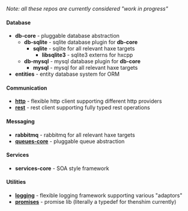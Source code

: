 _Note: all these repos are currently considered "work in progress"_

<h4>Database</h4>



- __db-core__ - pluggable database abstraction
  - __db-sqlite__ - sqlite database plugin for __db-core__
    - __sqlite__ - sqlite for all relevant haxe targets
      - __libsqlite3__ - sqlite3 externs for hxcpp
  - __db-mysql__ - mysql database plugin for __db-core__
    - __mysql__ - mysql for all relevant haxe targets
- __entities__ - entity database system for ORM

<h4>Communication</h4>

- [__http__](https://github.com/core-haxe/http) - flexible http client supporting different http providers
- [__rest__](https://github.com/core-haxe/rest) - rest client supporting fully typed rest operations

<h4>Messaging</h4>

- __rabbitmq__ - rabbitmq for all relevant haxe targets
- [__queues-core__](https://github.com/core-haxe/queues-core) - pluggable queue abstraction

<h4>Services</h4>

- __services-core__ - SOA style framework

<h4>Utilities</h4>

- [__logging__](https://github.com/core-haxe/logging) - flexible logging framework supporting various "adaptors"
- [__promises__](https://github.com/core-haxe/promises) - promise lib (literally a typedef for thenshim currently)
